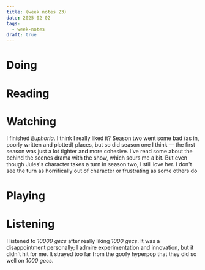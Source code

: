 ```yaml
---
title: (week notes 23)
date: 2025-02-02
tags:
  - week-notes
draft: true
---
```

# Doing

# Reading

# Watching
I finished *Euphoria*. I think I really liked it? Season two went some bad (as in, poorly written and plotted) places, but so did season one I think — the first season was just a lot tighter and more cohesive. I've read some about the behind the scenes drama with the show, which sours me a bit. But even though Jules's character takes a turn in season two, I still love her. I don't see the turn as horrifically out of character or frustrating as some others do

# Playing

# Listening
I listened to *10000 gecs* after really liking *1000 gecs*. It was a disappointment personally; I admire experimentation and innovation, but it didn't hit for me. It strayed too far from the goofy hyperpop that they did so well on *1000 gecs*.